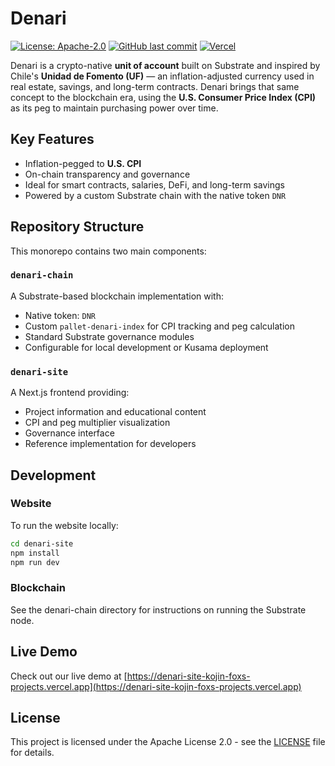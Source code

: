 # Denari

[![License: Apache-2.0](https://img.shields.io/badge/License-Apache%202.0-blue.svg)](https://opensource.org/licenses/Apache-2.0)
[![GitHub last commit](https://img.shields.io/github/last-commit/ArsCodeAmatoria/denari)](https://github.com/ArsCodeAmatoria/denari/commits/main)
[![Vercel](https://therealsujitk-vercel-badge.vercel.app/?app=denari-site)](https://denari-site-kojin-foxs-projects.vercel.app)

Denari is a crypto-native **unit of account** built on Substrate and inspired by Chile's **Unidad de Fomento (UF)** — an inflation-adjusted currency used in real estate, savings, and long-term contracts. Denari brings that same concept to the blockchain era, using the **U.S. Consumer Price Index (CPI)** as its peg to maintain purchasing power over time.

## Key Features
- Inflation-pegged to **U.S. CPI**
- On-chain transparency and governance
- Ideal for smart contracts, salaries, DeFi, and long-term savings
- Powered by a custom Substrate chain with the native token `DNR`

## Repository Structure

This monorepo contains two main components:

### `denari-chain`
A Substrate-based blockchain implementation with:
- Native token: `DNR`
- Custom `pallet-denari-index` for CPI tracking and peg calculation
- Standard Substrate governance modules
- Configurable for local development or Kusama deployment

### `denari-site`
A Next.js frontend providing:
- Project information and educational content
- CPI and peg multiplier visualization
- Governance interface
- Reference implementation for developers

## Development

### Website
To run the website locally:
```bash
cd denari-site
npm install
npm run dev
```

### Blockchain
See the denari-chain directory for instructions on running the Substrate node.

## Live Demo

Check out our live demo at [https://denari-site-kojin-foxs-projects.vercel.app](https://denari-site-kojin-foxs-projects.vercel.app)

## License

This project is licensed under the Apache License 2.0 - see the [LICENSE](LICENSE) file for details. 